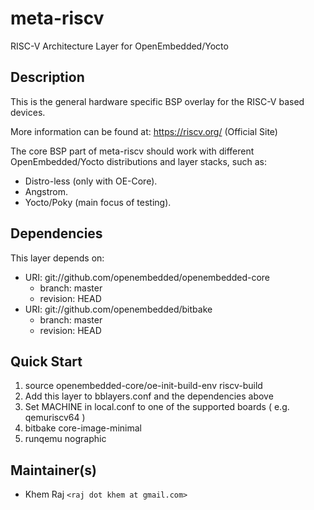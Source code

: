 # meta-riscv
RISC-V Architecture Layer for OpenEmbedded/Yocto


## Description

This is the general hardware specific BSP overlay for the RISC-V based devices.

More information can be found at: <https://riscv.org/> (Official Site)

The core BSP part of meta-riscv should work with different
OpenEmbedded/Yocto distributions and layer stacks, such as:

* Distro-less (only with OE-Core).
* Angstrom.
* Yocto/Poky (main focus of testing).

## Dependencies

This layer depends on:

* URI: git://github.com/openembedded/openembedded-core
  * branch: master
  * revision: HEAD
* URI: git://github.com/openembedded/bitbake
  * branch: master
  * revision: HEAD

## Quick Start

1. source openembedded-core/oe-init-build-env riscv-build
2. Add this layer to bblayers.conf and the dependencies above
3. Set MACHINE in local.conf to one of the supported boards ( e.g. qemuriscv64 )
4. bitbake core-image-minimal
6. runqemu nographic

## Maintainer(s)

* Khem Raj `<raj dot khem at gmail.com>`
